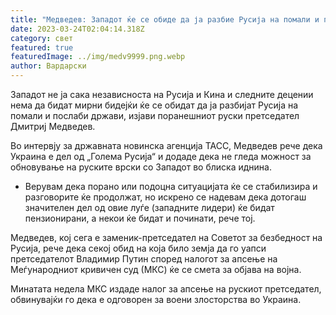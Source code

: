 ```yaml
---
title: "Медведев: Западот ќе се обиде да ја разбие Русија на помали и послаби држави"
date: 2023-03-24T02:04:14.318Z
category: свет
featured: true
featuredImage: ../img/medv9999.png.webp
author: Вардарски
---
```


Западот не ја сака независноста на Русија и Кина и следните децении нема да бидат мирни бидејќи ќе се обидат да ја разбијат Русија на помали и послаби држави, изјави поранешниот руски претседател Дмитриј Медведев.

Во интервју за државната новинска агенција ТАСС, Медведев рече дека Украина е дел од „Голема Русија“ и додаде дека не гледа можност за обновување на руските врски со Западот во блиска иднина.

- Верувам дека порано или подоцна ситуацијата ќе се стабилизира и разговорите ќе продолжат, но искрено се надевам дека дотогаш значителен дел од овие луѓе (западните лидери) ќе бидат пензионирани, а некои ќе бидат и починати, рече тој.

Медведев, кој сега е заменик-претседател на Советот за безбедност на Русија, рече дека секој обид на која било земја да го уапси претседателот Владимир Путин според налогот за апсење на Меѓународниот кривичен суд (МКС) ќе се смета за објава на војна.

Минатата недела МКС издаде налог за апсење на рускиот претседател, обвинувајќи го дека е одговорен за воени злосторства во Украина.
